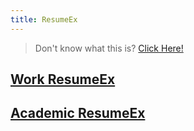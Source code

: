```yaml
---
title: ResumeEx
---
```


> Don't know what this is? [Click Here!](/aboutresumeex)

## [Work ResumeEx](/workresumeex)
## [Academic ResumeEx](/academicresumeex) 